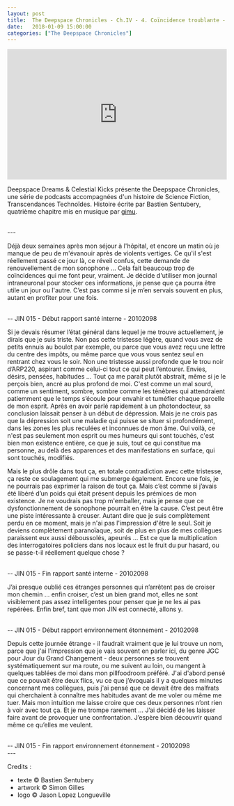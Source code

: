 ```yaml
---
layout: post
title:  The Deepspace Chronicles - Ch.IV - 4. Coïncidence troublante - Darren McClure
date:   2018-01-09 15:00:00
categories: ["The Deepspace Chronicles"]
---
```


<iframe width="100%" height="300" scrolling="no" frameborder="no" src="https://w.soundcloud.com/player/?url=https%3A//api.soundcloud.com/tracks/381019688&amp;color=%23ff5500&amp;auto_play=false&amp;hide_related=false&amp;show_comments=true&amp;show_user=true&amp;show_reposts=false&amp;show_teaser=true&amp;visual=true"></iframe>

Deepspace Dreams & Celestial Kicks présente the Deepspace Chronicles, une série de podcasts accompagnées d'un histoire de Science Fiction, Transcendances Technoïdes. Histoire écrite par Bastien Sentubery, quatrième chapitre mis en musique par [gimu](https://soundcloud.com/darrenmcclure).

<br>
---
<br>

Déjà deux semaines après mon séjour à l'hôpital, et encore un matin où je manque de peu de m'évanouir après de violents vertiges. Ce qu'il s'est réellement passé ce jour là, ce réveil confus, cette demande de renouvellement de mon sonophone … Cela fait beaucoup trop de coïncidences qui me font peur, vraiment. 
Je décide d'utiliser mon journal intraneuronal pour stocker ces informations, je pense que ça pourra être utile un jour ou l'autre. C’est pas comme si je m’en servais souvent en plus, autant en profiter pour une fois.

<br>
-- JIN 015 - Début rapport santé interne - 20102098
<br>

Si je devais résumer l’état général dans lequel je me trouve actuellement, je dirais que je suis triste. Non pas cette tristesse légère, quand vous avez de petits ennuis au boulot par exemple, ou parce que vous avez reçu une lettre du centre des impôts, ou même parce que vous vous sentez seul en rentrant chez vous le soir. Non une tristesse aussi profonde que le trou noir d’ARP220, aspirant comme celui-ci tout ce qui peut l’entourer. Envies, désirs, pensées, habitudes … Tout ça me parait plutôt abstrait, même si je le perçois bien, ancré au plus profond de moi. C'est comme un mal sourd, comme un sentiment, sombre, sombre comme les ténèbres qui attendraient patiemment que le temps s’écoule pour envahir et tuméfier chaque parcelle de mon esprit. Après en avoir parlé rapidement à un photondocteur, sa conclusion laissait penser à un début de dépression. Mais je ne crois pas que la dépression soit une maladie qui puisse se situer si profondément, dans les zones les plus reculées et inconnues de mon âme. Oui voilà, ce n'est pas seulement mon esprit ou mes humeurs qui sont touchés, c'est bien mon existence entière, ce que je suis, tout ce qui constitue ma personne, au delà des apparences et des manifestations en surface, qui sont touchés, modifiés.

Mais le plus drôle dans tout ça, en totale contradiction avec cette tristesse, ça reste ce soulagement qui me submerge également. Encore une fois, je ne pourrais pas exprimer la raison de tout ça. Mais c’est comme si j’avais été libéré d’un poids qui était présent depuis les prémices de mon existence. Je ne voudrais pas trop m'emballer, mais je pense que ce dysfonctionnement de sonophone pourrait en être la cause. C’est peut être une piste intéressante à creuser. 
Autant dire que je suis complètement perdu en ce moment, mais je n'ai pas l'impression d'être le seul. Soit je deviens complètement paranoïaque, soit de plus en plus de mes collègues paraissent eux aussi déboussolés, apeurés … Est ce que la multiplication des interrogatoires policiers dans nos locaux est le fruit du pur hasard, ou se passe-t-il réellement quelque chose ?  

<br>
-- JIN 015 - Fin rapport santé interne - 20102098
<br>

J’ai presque oublié ces étranges personnes qui n’arrêtent pas de croiser mon chemin … enfin croiser, c’est un bien grand mot, elles ne sont visiblement pas assez intelligentes pour penser que je ne les ai pas repérées. Enfin bref, tant que mon JIN est connecté, allons y.

<br>
-- JIN 015 - Début rapport environnement étonnement - 20102098
<br>

Depuis cette journée étrange - il faudrait vraiment que je lui trouve un nom, parce que j'ai l'impression que je vais souvent en parler ici, du genre JGC pour Jour du Grand Changement - deux personnes se trouvent systématiquement sur ma route, ou me suivent au loin, ou mangent à quelques tablées de moi dans mon pillfoodroom préféré. J'ai d'abord pensé que ce pouvait être deux flics, vu ce que j’évoquais il y a quelques minutes concernant mes collègues, puis j'ai pensé que ce devait être des malfrats qui cherchaient à connaître mes habitudes avant de me voler ou même me tuer. Mais mon intuition me laisse croire que ces deux personnes n’ont rien à voir avec tout ça. Et je me trompe rarement … J’ai décidé de les laisser faire avant de provoquer une confrontation. J’espère bien découvrir quand même ce qu’elles me veulent.  

<br>
-- JIN 015 - Fin rapport environnement étonnement - 20102098

<br>
---
<br>

Credits :

- texte © Bastien Sentubery
- artwork © Simon Gilles
- logo © Jason Lopez Longueville
